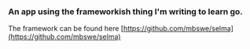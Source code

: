### An app using the frameworkish thing I'm writing to learn go.

The framework can be found here [https://github.com/mbswe/selma](https://github.com/mbswe/selma)